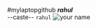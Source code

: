 #mylaptopgithub
***rahul***\
--caste--
`rahul`
![ your name]("C:\Users\LENOVO\Downloads\parrot.jpg")

